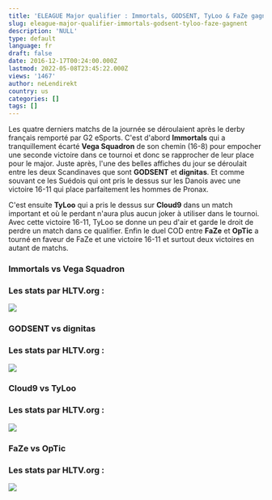 ```yaml
---
title: 'ELEAGUE Major qualifier : Immortals, GODSENT, TyLoo & FaZe gagnent'
slug: eleague-major-qualifier-immortals-godsent-tyloo-faze-gagnent
description: 'NULL'
type: default
language: fr
draft: false
date: 2016-12-17T00:24:00.000Z
lastmod: 2022-05-08T23:45:22.000Z
views: '1467'
author: neLendirekt
country: us
categories: []
tags: []
---
```

Les quatre derniers matchs de la journée se déroulaient après le derby français remporté par G2 eSports. C'est d'abord **Immortals** qui a tranquillement écarté **Vega Squadron** de son chemin (16-8) pour empocher une seconde victoire dans ce tournoi et donc se rapprocher de leur place pour le major. Juste après, l'une des belles affiches du jour se déroulait entre les deux Scandinaves que sont **GODSENT** et **dignitas**. Et comme souvant ce les Suédois qui ont pris le dessus sur les Danois avec une victoire 16-11 qui place parfaitement les hommes de Pronax.

C'est ensuite **TyLoo** qui a pris le dessus sur **Cloud9** dans un match important et où le perdant n'aura plus aucun joker à utiliser dans le tournoi. Avec cette victoire 16-11, TyLoo se donne un peu d'air et garde le droit de perdre un match dans ce qualifier. Enfin le duel COD entre **FaZe** et **OpTic** a tourné en faveur de FaZe et une victoire 16-11 et surtout deux victoires en autant de matchs.

### **Immortals vs Vega Squadron**

### Les stats par HLTV.org :

_![](/storage/images/58546bdb6293bimmvegapng.png)_

### **GODSENT vs dignitas**

### Les stats par HLTV.org :

_![](/storage/images/58546bd4cdf57goddigpng.png)_

### **Cloud9 vs TyLoo**

### Les stats par HLTV.org :

_![](/storage/images/58547b294b6c2c9tyloopng.png)_

### FaZe vs OpTic

### Les stats par HLTV.org :

_![](/storage/images/58548537d09dffazeopticpng.png)_

### 
